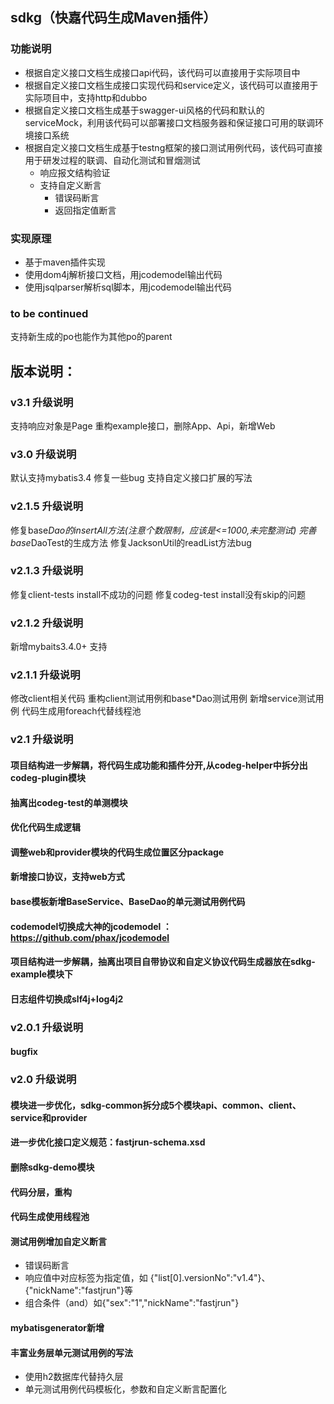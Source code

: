 ## sdkg（快嘉代码生成Maven插件）
### 功能说明
- 根据自定义接口文档生成接口api代码，该代码可以直接用于实际项目中
- 根据自定义接口文档生成接口实现代码和service定义，该代码可以直接用于实际项目中，支持http和dubbo
- 根据自定义接口文档生成基于swagger-ui风格的代码和默认的serviceMock，利用该代码可以部署接口文档服务器和保证接口可用的联调环境接口系统
- 根据自定义接口文档生成基于testng框架的接口测试用例代码，该代码可直接用于研发过程的联调、自动化测试和冒烟测试
    - 响应报文结构验证
    - 支持自定义断言
        - 错误码断言
        - 返回指定值断言

### 实现原理
- 基于maven插件实现
- 使用dom4j解析接口文档，用jcodemodel输出代码
- 使用jsqlparser解析sql脚本，用jcodemodel输出代码

### to be continued
支持新生成的po也能作为其他po的parent


## 版本说明：
### v3.1 升级说明
支持响应对象是Page
重构example接口，删除App、Api，新增Web


### v3.0 升级说明
默认支持mybatis3.4
修复一些bug
支持自定义接口扩展的写法

### v2.1.5 升级说明
修复base*Dao的insertAll方法(注意个数限制，应该是<=1000,未完整测试)
完善base*DaoTest的生成方法
修复JacksonUtil的readList方法bug

### v2.1.3 升级说明
修复client-tests install不成功的问题
修复codeg-test install没有skip的问题

### v2.1.2 升级说明
新增mybaits3.4.0+ 支持

### v2.1.1 升级说明
修改client相关代码
重构client测试用例和base*Dao测试用例
新增service测试用例
代码生成用foreach代替线程池


### v2.1 升级说明
#### 项目结构进一步解耦，将代码生成功能和插件分开,从codeg-helper中拆分出codeg-plugin模块
#### 抽离出codeg-test的单测模块
#### 优化代码生成逻辑
#### 调整web和provider模块的代码生成位置区分package
#### 新增接口协议，支持web方式
#### base模板新增BaseService、BaseDao的单元测试用例代码
#### codemodel切换成大神的jcodemodel ：https://github.com/phax/jcodemodel
#### 项目结构进一步解耦，抽离出项目自带协议和自定义协议代码生成器放在sdkg-example模块下
#### 日志组件切换成slf4j+log4j2

### v2.0.1 升级说明
#### bugfix
### v2.0 升级说明
#### 模块进一步优化，sdkg-common拆分成5个模块api、common、client、service和provider
#### 进一步优化接口定义规范：fastjrun-schema.xsd
#### 删除sdkg-demo模块
#### 代码分层，重构
#### 代码生成使用线程池
#### 测试用例增加自定义断言
- 错误码断言
- 响应值中对应标签为指定值，如 {"list[0].versionNo":"v1.4"}、{"nickName":"fastjrun"}等
- 组合条件（and）如{"sex":"1","nickName":"fastjrun"}
#### mybatisgenerator新增
#### 丰富业务层单元测试用例的写法
- 使用h2数据库代替持久层
- 单元测试用例代码模板化，参数和自定义断言配置化


